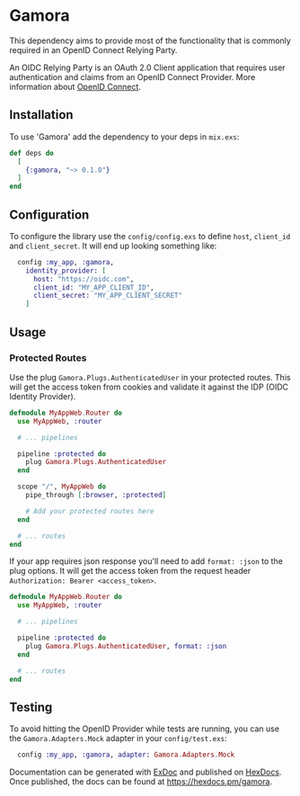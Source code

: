 # Gamora

This dependency aims to provide most of the functionality that is
commonly required in an OpenID Connect Relying Party.

An OIDC Relying Party is an OAuth 2.0 Client application that requires
user authentication and claims from an OpenID Connect Provider. More
information about [OpenID Connect](https://openid.net/connect/).

## Installation

To use 'Gamora' add the dependency to your deps in `mix.exs`:

```elixir
def deps do
  [
    {:gamora, "~> 0.1.0"}
  ]
end
```

## Configuration

To configure the library use the `config/config.exs` to define `host`,
`client_id` and `client_secret`. It will end up looking something like:

```elixir
  config :my_app, :gamora,
    identity_provider: [
      host: "https://oidc.com",
      client_id: "MY_APP_CLIENT_ID",
      client_secret: "MY_APP_CLIENT_SECRET"
    ]
```

## Usage

### Protected Routes

Use the plug `Gamora.Plugs.AuthenticatedUser` in your protected routes.
This will get the access token from cookies and validate it against
the IDP (OIDC Identity Provider).

```elixir
defmodule MyAppWeb.Router do
  use MyAppWeb, :router

  # ... pipelines

  pipeline :protected do
    plug Gamora.Plugs.AuthenticatedUser
  end

  scope "/", MyAppWeb do
    pipe_through [:browser, :protected]

    # Add your protected routes here
  end

  # ... routes
end
```

If your app requires json response you'll need to add `format: :json`
to the plug options. It will get the access token from the request
header `Authorization: Bearer <access_token>`.

```elixir
defmodule MyAppWeb.Router do
  use MyAppWeb, :router

  # ... pipelines

  pipeline :protected do
    plug Gamora.Plugs.AuthenticatedUser, format: :json
  end

  # ... routes
end
```

## Testing

To avoid hitting the OpenID Provider while tests are running, you
can use the `Gamora.Adapters.Mock` adapter in your `config/test.exs`:

```elixir
  config :my_app, :gamora, adapter: Gamora.Adapters.Mock
```

Documentation can be generated with [ExDoc](https://github.com/elixir-lang/ex_doc)
and published on [HexDocs](https://hexdocs.pm). Once published, the docs can
be found at <https://hexdocs.pm/gamora>.

